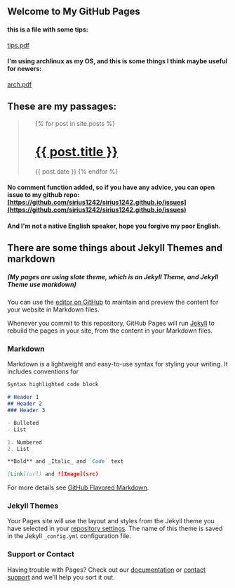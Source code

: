 ## Welcome to My GitHub Pages

#### this is a file with some tips:
[tips.pdf](file/tips.pdf)

#### I'm using archlinux as my OS, and this is some things I think maybe useful for newers:
[arch.pdf](file/arch.pdf)

## These are my passages:

> <ul>
>   {% for post in site.posts %}
>     <h1>
>       <a href="{{ post.url }}">{{ post.title }}</a>
>     </h1>
> 		{{ post.date }}
>   {% endfor %}
> </ul>

#### No comment function added, so if you have any advice, you can open issue to my github repo:[https://github.com/sirius1242/sirius1242.github.io/issues](https://github.com/sirius1242/sirius1242.github.io/issues)
#### And I'm not a native English speaker, hope you forgive my poor English.

## There are some things about Jekyll Themes and markdown 
##### (My pages are using slate theme, which is an Jekyll Theme, and Jekyll Theme use markdown)
You can use the [editor on GitHub](https://github.com/sirius1242/sirius1242.github.io/edit/master/index.md) to maintain and preview the content for your website in Markdown files.

Whenever you commit to this repository, GitHub Pages will run [Jekyll](https://jekyllrb.com/) to rebuild the pages in your site, from the content in your Markdown files.

### Markdown

Markdown is a lightweight and easy-to-use syntax for styling your writing. It includes conventions for

```markdown
Syntax highlighted code block

# Header 1
## Header 2
### Header 3

- Bulleted
- List

1. Numbered
2. List

**Bold** and _Italic_ and `Code` text

[Link](url) and ![Image](src)
```

For more details see [GitHub Flavored Markdown](https://guides.github.com/features/mastering-markdown/).

### Jekyll Themes

Your Pages site will use the layout and styles from the Jekyll theme you have selected in your [repository settings](https://github.com/sirius1242/sirius1242.github.io/settings). The name of this theme is saved in the Jekyll `_config.yml` configuration file.

### Support or Contact

Having trouble with Pages? Check out our [documentation](https://help.github.com/categories/github-pages-basics/) or [contact support](https://github.com/contact) and we’ll help you sort it out.
